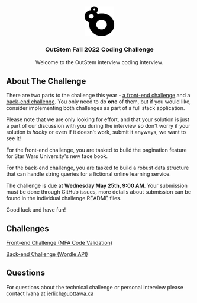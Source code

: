 <!-- PROJECT LOGO -->
<br />
<p align="center">
  <a href="https://github.com/aes-outreach/summer-2022-interviews">
    <img src="outstem_logo_icon.svg" alt="Logo" width="80" height="80">
  </a>

  <h3 align="center">OutStem Fall 2022 Coding Challenge</h3>

  <p align="center">
    Welcome to the OutStem interview coding interview.
  </p>
</p>

<!-- ABOUT THE PROJECT -->
## About The Challenge

There are two parts to the challenge this year - [a front-end challenge](/FRONTEND) and a [back-end challenge](/BACKEND). You only need to do **one** of them, but if you would like, consider implementing both challenges as part of a full stack application.

Please note that we are only looking for effort, and that your solution is just a part of our discussion with you during the interview so don't worry if your solution is *hacky* or even if it doesn't work, submit it anyways, we want to see it!

For the front-end challenge, you are tasked to build the pagination feature for Star Wars University's new face book.

For the back-end challenge, you are tasked to build a robust data structure that can handle string queries for a fictional online learning service.

The challenge is due at **Wednesday May 25th, 9:00 AM**. Your submission must be done through GitHub issues, more details about submission can be found in the individual challenge README files.

Good luck and have fun!

## Challenges

[Front-end Challenge (MFA Code Validation)](/FRONTEND)

[Back-end Challenge (Wordle API)](/BACKEND)

## Questions
For questions about the technical challenge or personal interview please contact Ivana at ierlich@uottawa.ca